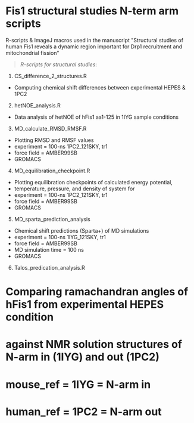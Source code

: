 # Fis1 structural studies N-term arm scripts
R-scripts &amp; ImageJ macros used in the manuscript "Structural studies of human Fis1 reveals a dynamic region important for Drp1 recruitment and mitochondrial fission"

>*R-scripts for structural studies*:
1. CS_difference_2_structures.R
* Computing chemical shift differences between experimental HEPES & 1PC2

2. hetNOE_analysis.R 
* Data analysis of hetNOE of hFis1 aa1-125 in 1IYG sample conditions

3. MD_calculate_RMSD_RMSF.R
* Plotting RMSD and RMSF values
* experiment = 100-ns 1PC2_121SKY, tr1
* force field = AMBER99SB
* GROMACS

4. MD_equilibration_checkpoint.R
* Plotting equilibration checkpoints of calculated energy potential, 
* temperature, pressure, and density of system for
* experiment = 100-ns 1PC2_121SKY, tr1
* force field = AMBER99SB
* GROMACS

5. MD_sparta_prediction_analysis
* Chemical shift predictions (Sparta+) of MD simulations
* experiment = 100-ns 1IYG_121SKY, tr1
* force field = AMBER99SB
* MD simulation time = 100 ns
* GROMACS

6. Talos_predication_analysis.R
# Comparing ramachandran angles of hFis1 from experimental HEPES condition
# against NMR solution structures of N-arm in (1IYG) and out (1PC2)
# mouse_ref = 1IYG = N-arm in
# human_ref = 1PC2 = N-arm out

